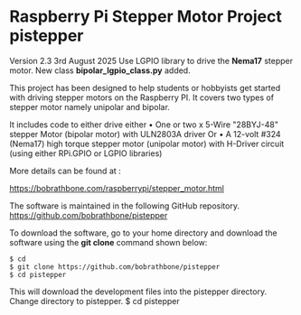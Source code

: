 Raspberry Pi Stepper Motor Project pistepper
============================================
Version 2.3 3rd August 2025
Use LGPIO library to drive the **Nema17** stepper motor. New class **bipolar_lgpio_class.py** added.

This project has been designed to help students or hobbyists get started with driving stepper motors on the Raspberry PI. It covers two types of stepper motor namely unipolar and bipolar.

It includes code to either drive either
  • One or two x 5-Wire "28BYJ-48" stepper Motor (bipolar motor) with ULN2803A driver
Or
  • A 12-volt #324 (Nema17) high torque stepper motor (unipolar motor) with H-Driver circuit (using either RPi.GPIO or LGPIO libraries)


More details can be found at :

https://bobrathbone.com/raspberrypi/stepper_motor.html


The software is maintained in the following GitHub repository.
https://github.com/bobrathbone/pistepper

To download the software, go to your home directory and download the software using the **git clone** command shown below:
```
$ cd
$ git clone https://github.com/bobrathbone/pistepper
$ cd pistepper
```

This will download the development files into the pistepper directory. Change directory to pistepper.
$ cd pistepper

